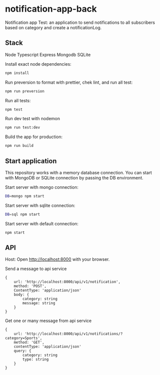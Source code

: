 # notification-app-back

Notification app Test: an application to send notifications to all subscribers based on category and create a notificationLog.

## Stack

Node
Typescript
Express
Mongodb
SQLite

Install exact node dependencies:

```bash
npm install
```

Run preversion to format with prettier, chek lint, and run all test:

```bash
npm run preversion
```

Run all tests:

```bash
npm test
```

Run dev test with nodemon

```bash
npm run test:dev
```

Build the app for production:

```bash
npm run build
```

## Start application

This repository works with a memory database connection. You can start with MongoDB or SQLite connection by passing the DB environment.

Start server with mongo connection:

```bash
DB=mongo npm start
```

Start server with sqlite connection:

```bash
DB=sql npm start
```

Start server with default connection:

```bash
npm start
```

## API

Host:
Open [http://localhost:8000](http://localhost:8000) with your browser.

Send a message to api service

```code
{
    url: 'http://localhost:8000/api/v1/notification',
    method: 'POST',
    ContentType: 'application/json'
    body: {
        category: string
        message: string
    }
}
```

Get one or many message from api service

```code
{
    url: 'http://localhost:8000/api/v1/notifications/?category=Sports',
    method: 'GET',
    contentType: 'application/json'
    query: {
        category: string
        type: string
    }
}
```

